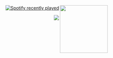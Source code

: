 <img align="right" height="150" src="https://s6.gifyu.com/images/bzmvz.gif" />

<div align="right">
  <a href="https://open.spotify.com/user/31i7yuo74m3uat7pxwaynccnpwgy">
    <img src="https://spotify-recently-played-readme.vercel.app/api?user=31i7yuo74m3uat7pxwaynccnpwgy&count=5&unique=true" alt="Spotify recently played" />
  </a>
</div>

<p align="right">
  <img src="https://visitor-badge.laobi.icu/badge?page_id=bloupyi.bloupyi&left_color=dimgray&right_color=lightpink&left_text=My%20poor%20views" />
</p>
